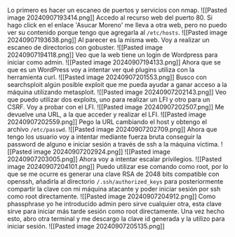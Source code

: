 Lo primero es hacer un escaneo de puertos y servicios con nmap.
![[Pasted image 20240907193414.png]]
Accedo al recurso web del puerto 80.
Si hago click en el enlace 'Asucar Moreno' me lleva a otra web, pero no puedo ver su contenido porque tengo que agregarla al `/etc/hosts`.
![[Pasted image 20240907193638.png]]
Al parecer es la misma web.
Voy a realizar un escaneo de directorios con gobuster.
![[Pasted image 20240907194118.png]]
Veo que la web tiene un login de Wordpress para iniciar como admin.
![[Pasted image 20240907194133.png]]
Ahora que se que es un WordPress voy a intentar ver qué plugins utiliza con la herramienta curl.
![[Pasted image 20240907201553.png]]
Busco con searchsploit algún posible exploit que me pueda ayudar a ganar acceso a la máquina utilizando metasploit.
![[Pasted image 20240907202143.png]]
Veo que puedo utilizar dos exploits, uno para realizar un LFI y otro para un CSRF.
Voy a probar con el LFI.
![[Pasted image 20240907202507.png]]
Me devuelve una URL, a la que acceder y realizar el LFI.
![[Pasted image 20240907202559.png]]
Pego la URL cambiando el host y obtengo el archivo `/etc/passwd`.
![[Pasted image 20240907202709.png]]
Ahora que tengo los usuario voy a intentar mediante fuerza bruta conseguir la password de alguno e iniciar sesión a través de ssh a la máquina víctima.
![[Pasted image 20240907202924.png]]
![[Pasted image 20240907203005.png]]
Ahora voy a intentar escalar privilegios.
![[Pasted image 20240907204101.png]]
Puedo utilizar ese comando como root, por lo que se me ocurre es generar una clave RSA de 2048 bits compatible con openssh, añadirla al directorio `/.ssh/authorized_keys` para posteriormente compartir la clave con mi máquina atacante y poder iniciar sesión por ssh como root directamente.
![[Pasted image 20240907204912.png]]
Como phassphrase yo he introducido admin pero sirve cualquier otra, esta clave sirve para iniciar más tarde sesión como root directamente.
Una vez hecho esto, abro otra terminal y me descargo la clave id generada y la utilizo para iniciar sesión.
![[Pasted image 20240907205135.png]]
